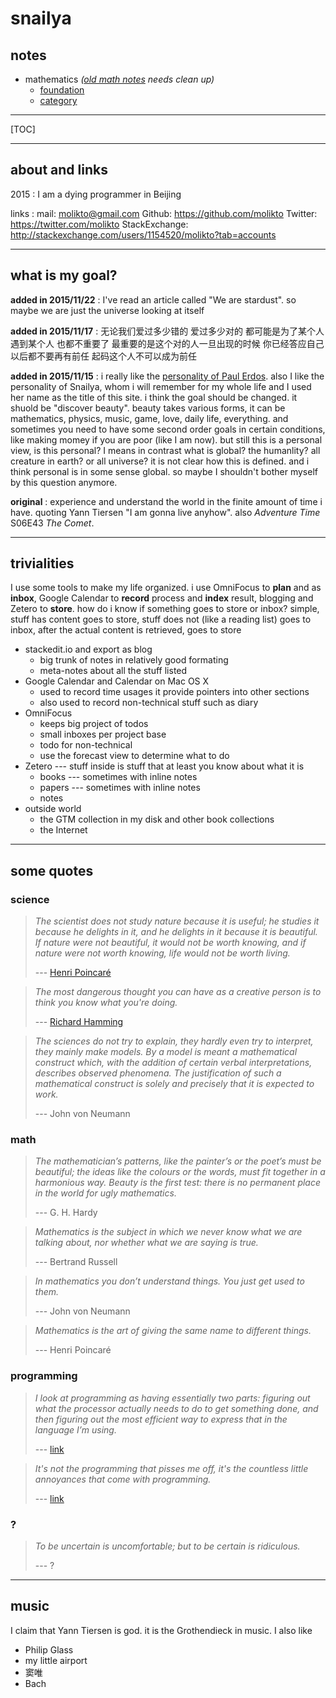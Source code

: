 

# snailya


## notes


* mathematics *([old math notes](mathematics.html) needs clean up)*
	* [foundation](mathematics/foundation.html)
	* [category](mathematics/category.html)

----


[TOC]

----

## about and links

2015
:   I am a dying programmer in Beijing

links
:   mail: [molikto@gmail.com](mailto:molikto@gmail.com)
    Github: https://github.com/molikto
    Twitter: https://twitter.com/molikto
    StackExchange: http://stackexchange.com/users/1154520/molikto?tab=accounts


----

## what is my goal?

**added in 2015/11/22**
: I've read an article called "We are stardust". so maybe we are just the universe looking at itself

**added in 2015/11/17**
: 无论我们爱过多少错的 爱过多少对的 都可能是为了某个人 遇到某个人 也都不重要了 最重要的是这个对的人一旦出现的时候 你已经答应自己 以后都不要再有前任 起码这个人不可以成为前任

**added in 2015/11/15**
: i really like the [personality of Paul Erdos](https://en.wikipedia.org/wiki/Paul_Erd%C5%91s#Personality). also I like the personality of Snailya, whom i will remember for my whole life and I used her name as the title of this site.
i think the goal should be changed. it shuold be "discover beauty". beauty takes various forms, it can be mathematics, physics, music, game, love, daily life, everything. and sometimes you need to have some second order goals in certain conditions, like making momey if you are poor (like I am now). but still this is a personal view, is this personal? I means in contrast what is global? the humanlity? all creature in earth? or all universe? it is not clear how this is defined. and i think personal is in some sense global. so maybe I shouldn't bother myself by this question anymore. 


**original**
: experience and understand the world in the finite amount of time i have. quoting Yann Tiersen "I am gonna live anyhow". also *Adventure Time* S06E43 *The Comet*.

-----	
## trivialities

I use some tools to make my life organized. i use OmniFocus to **plan** and as **inbox**, Google Calendar to **record** process and **index** result, blogging and Zetero to **store**. how do i know if something goes to store or inbox? simple, stuff has content goes to store, stuff does not (like a reading list) goes to inbox, after the actual content is retrieved, goes to store

* stackedit.io and export as blog
	* big trunk of notes in relatively good formating
	* meta-notes about all the stuff listed
* Google Calendar and Calendar on Mac OS X
    * used to record time usages it provide pointers into other sections
    * also used to record non-technical stuff such as diary
* OmniFocus
    * keeps big project of todos
    * small inboxes per project base
    * todo for non-technical
    * use the forecast view to determine what to do
* Zetero --- stuff inside is stuff that at least you know about what it is
    * books --- sometimes with inline notes
    * papers --- sometimes with inline notes
    * notes
* outside world
	* the GTM collection in my disk and other book collections
	* the Internet

-----
## some quotes



### science

> *The scientist does not study nature because it is useful; he studies it because he delights in it, and he delights in it because it is beautiful. If nature were not beautiful, it would not be worth knowing, and if nature were not worth knowing, life would not be worth living.*
>
> --- [Henri Poincaré](http://en.wikiquote.org/wiki/Henri_Poincar%C3%A9)

<a></a>

> *The most dangerous thought you can have as a creative person is to think you know what you're doing.*
>
> --- [Richard Hamming](http://worrydream.com/refs/Hamming-TheArtOfDoingScienceAndEngineering.pdf)

<a></a>

> *The sciences do not try to explain, they hardly even try to interpret, they mainly make models. By a model is meant a mathematical construct which, with the addition of certain verbal interpretations, describes observed phenomena. The justification of such a mathematical construct is solely and precisely that it is expected to work.*
>
> --- John von Neumann


### math

> *The mathematician’s patterns, like the painter’s or the poet’s must be beautiful; the ideas like the colours or the words, must fit together in a harmonious way. Beauty is the first test: there is no permanent place in the world for ugly mathematics.*
> 
> --- G. H. Hardy

<a></a>

> *Mathematics is the subject in which we never know what we are talking about, nor whether what we are saying is true.*
>
> --- Bertrand Russell

<a></a>
> *In mathematics you don’t understand things. You just get used to them.*
>
> --- John von Neumann

<a></a>

> *Mathematics is the art of giving the same name to different things.*
> 
> --- Henri Poincaré

### programming

> *I look at programming as having essentially two parts: figuring out what the processor actually needs to do to get something done, and then figuring out the most efficient way to express that in the language I’m using.*
> 
> --- [link](http://mollyrocket.com/casey/stream_0019.html#Semantic)

<a></a>

> *It's not the programming that pisses me off, it's the countless little annoyances that come with programming.*
> 
> --- [link](https://twitter.com/rickasaurus/status/476989822213840896)

### ?

> *To be uncertain is uncomfortable; but to be certain is ridiculous.*
> 
> --- ?


-----


## music

I claim that Yann Tiersen is god. it is the Grothendieck in music. I also like

* Philip Glass
* my little airport
* 窦唯
* Bach
